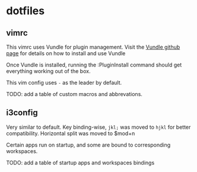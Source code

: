 # dotfiles

## vimrc

This vimrc uses Vundle for plugin management. Visit the [Vundle github page](https://github.com/VundleVim/Vundle.vim)
for details on how to install and use Vundle

Once Vundle is installed, running the :PluginInstall command should get everything working out of the box.

This vim config uses `-` as the leader by default.

TODO: add a table of custom macros and abbrevations.

## i3config

Very similar to default. Key binding-wise, `jkl;` was moved to `hjkl` for better compatibility.
Horizontal split was moved to $mod+n

Certain apps run on startup, and some are bound to corresponding workspaces.

TODO: add a table of startup apps and workspaces bindings
